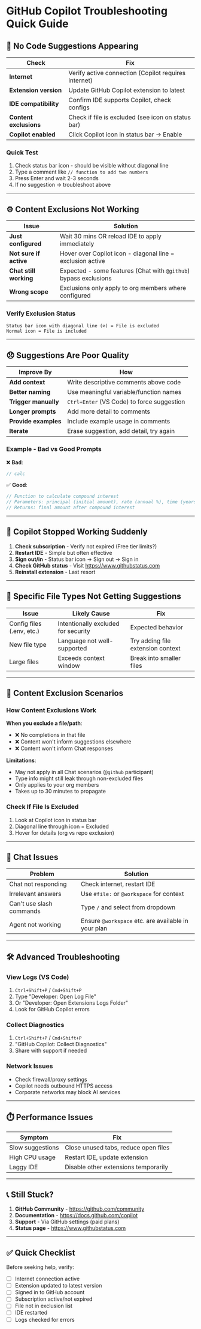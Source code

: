 # GitHub Copilot Troubleshooting Quick Guide

## 🚫 No Code Suggestions Appearing

| Check | Fix |
|-------|-----|
| **Internet** | Verify active connection (Copilot requires internet) |
| **Extension version** | Update GitHub Copilot extension to latest |
| **IDE compatibility** | Confirm IDE supports Copilot, check configs |
| **Content exclusions** | Check if file is excluded (see icon on status bar) |
| **Copilot enabled** | Click Copilot icon in status bar → Enable |

### Quick Test
1. Check status bar icon - should be visible without diagonal line
2. Type a comment like `// function to add two numbers`
3. Press Enter and wait 2-3 seconds
4. If no suggestion → troubleshoot above

---

## ⚙️ Content Exclusions Not Working

| Issue | Solution |
|-------|----------|
| **Just configured** | Wait 30 mins OR reload IDE to apply immediately |
| **Not sure if active** | Hover over Copilot icon - diagonal line = exclusion active |
| **Chat still working** | Expected - some features (Chat with `@github`) bypass exclusions |
| **Wrong scope** | Exclusions only apply to org members where configured |

### Verify Exclusion Status
```
Status bar icon with diagonal line (⊘) = File is excluded
Normal icon = File is included
```

---

## 😞 Suggestions Are Poor Quality

| Improve By | How |
|-----------|-----|
| **Add context** | Write descriptive comments above code |
| **Better naming** | Use meaningful variable/function names |
| **Trigger manually** | `Ctrl+Enter` (VS Code) to force suggestion |
| **Longer prompts** | Add more detail to comments |
| **Provide examples** | Include example usage in comments |
| **Iterate** | Erase suggestion, add detail, try again |

### Example - Bad vs Good Prompts

❌ **Bad**:
```javascript
// calc
```

✅ **Good**:
```javascript
// Function to calculate compound interest
// Parameters: principal (initial amount), rate (annual %), time (years)
// Returns: final amount after compound interest
```

---

## 🔄 Copilot Stopped Working Suddenly

1. **Check subscription** - Verify not expired (Free tier limits?)
2. **Restart IDE** - Simple but often effective
3. **Sign out/in** - Status bar icon → Sign out → Sign in
4. **Check GitHub status** - Visit https://www.githubstatus.com
5. **Reinstall extension** - Last resort

---

## 📝 Specific File Types Not Getting Suggestions

| Issue | Likely Cause | Fix |
|-------|--------------|-----|
| Config files (.env, etc.) | Intentionally excluded for security | Expected behavior |
| New file type | Language not well-supported | Try adding file extension context |
| Large files | Exceeds context window | Break into smaller files |

---

## 🔐 Content Exclusion Scenarios

### How Content Exclusions Work

**When you exclude a file/path**:
- ❌ No completions in that file
- ❌ Content won't inform suggestions elsewhere
- ❌ Content won't inform Chat responses

**Limitations**:
- May not apply in all Chat scenarios (`@github` participant)
- Type info might still leak through non-excluded files
- Only applies to your org members
- Takes up to 30 minutes to propagate

### Check If File Is Excluded
1. Look at Copilot icon in status bar
2. Diagonal line through icon = Excluded
3. Hover for details (org vs repo exclusion)

---

## 💬 Chat Issues

| Problem | Solution |
|---------|----------|
| Chat not responding | Check internet, restart IDE |
| Irrelevant answers | Use `#file:` or `@workspace` for context |
| Can't use slash commands | Type `/` and select from dropdown |
| Agent not working | Ensure `@workspace` etc. are available in your plan |

---

## 🛠️ Advanced Troubleshooting

### View Logs (VS Code)
1. `Ctrl+Shift+P` / `Cmd+Shift+P`
2. Type "Developer: Open Log File"
3. Or "Developer: Open Extensions Logs Folder"
4. Look for GitHub Copilot errors

### Collect Diagnostics
1. `Ctrl+Shift+P` / `Cmd+Shift+P`
2. "GitHub Copilot: Collect Diagnostics"
3. Share with support if needed

### Network Issues
- Check firewall/proxy settings
- Copilot needs outbound HTTPS access
- Corporate networks may block AI services

---

## ⏱️ Performance Issues

| Symptom | Fix |
|---------|-----|
| Slow suggestions | Close unused tabs, reduce open files |
| High CPU usage | Restart IDE, update extension |
| Laggy IDE | Disable other extensions temporarily |

---

## 📞 Still Stuck?

1. **GitHub Community** - https://github.com/community
2. **Documentation** - https://docs.github.com/copilot
3. **Support** - Via GitHub settings (paid plans)
4. **Status page** - https://www.githubstatus.com

---

## ✅ Quick Checklist

Before seeking help, verify:
- [ ] Internet connection active
- [ ] Extension updated to latest version
- [ ] Signed in to GitHub account
- [ ] Subscription active/not expired
- [ ] File not in exclusion list
- [ ] IDE restarted
- [ ] Logs checked for errors
